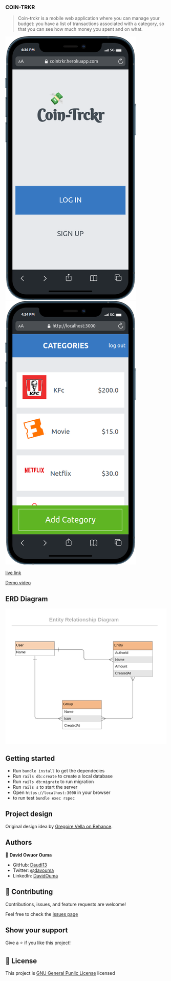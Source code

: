 ### COIN-TRKR

> Coin-trckr is a mobile web application where you can manage your budget: you have a list of transactions associated with a category, so that you can see how much money you spent and on what.

![](./mobile%20(2).png)
![](./mobile%20(1).png)

[live link](https://cointrkr.herokuapp.com/)

[Demo video](https://www.loom.com/share/5624da5e55da43fa8f13c39db31e65c6)

## ERD Diagram
![](./erd_diagram.png)
## Getting started

- Run `bundle install` to get the dependecies
- Run `rails db:create` to create a local database
- Run `rails db:migrate` to run migration 
- Run `rails s` to start  the server
- Open `https://localhost:3000` in your browser
- to run test `bundle exec rspec`

## Project design
Original design idea by [Gregoire Vella on Behance](https://www.behance.net/gregoirevella).


## Authors

👤 **David Owuor Ouma**

- GitHub: [Daudi13](https://github.com/daudi13/)
- Twitter: [@davouma](https://twitter.com/mwapesamuel4)
- LinkedIn: [DavidOuma](https://www.linkedin.com/in/david-owour-ouma/)

## 🤝 Contributing

Contributions, issues, and feature requests are welcome!

Feel free to check the [issues page](https://github.com/daudi13/Recipe-app/issues)

## Show your support

Give a ⭐️ if you like this project!

## 📝 License
This project is [GNU General Punlic License](./LICENSE) licensed


